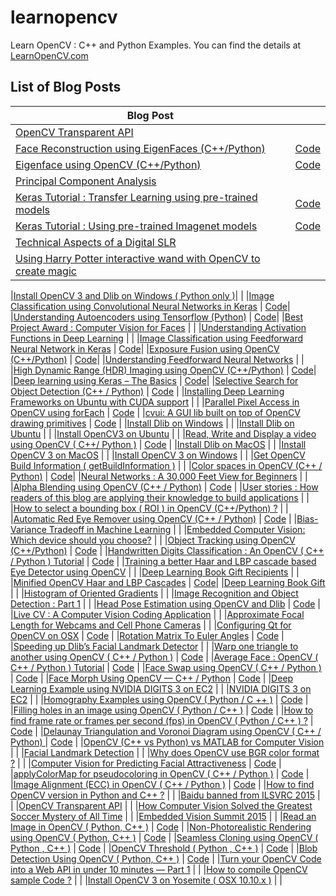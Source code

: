 # learnopencv
Learn OpenCV  : C++ and Python Examples. You can find the details at [LearnOpenCV.com](https://www.LearnOpenCV.com)

## List of Blog Posts

| Blog Post        | |
| ------------- |:-------------|
|[OpenCV Transparent API](https://www.learnopencv.com/opencv-transparent-api/)| |
|[Face Reconstruction using EigenFaces (C++/Python)](https://www.learnopencv.com/face-reconstruction-using-eigenfaces-cpp-python/)|[Code](https://github.com/spmallick/learnopencv/tree/master/ReconstructFaceUsingEigenFaces) |
|[Eigenface using OpenCV (C++/Python)](https://www.learnopencv.com/eigenface-using-opencv-c-python/)| [Code](https://github.com/spmallick/learnopencv/tree/master/EigenFace)|
|[Principal Component Analysis](https://www.learnopencv.com/principal-component-analysis/)| |
|[Keras Tutorial : Transfer Learning using pre-trained models](https://www.learnopencv.com/keras-tutorial-transfer-learning-using-pre-trained-models/)| [Code](https://github.com/spmallick/learnopencv/tree/master/Keras-Transfer-Learning) |
|[Keras Tutorial : Using pre-trained Imagenet models](https://www.learnopencv.com/keras-tutorial-using-pre-trained-imagenet-models/)| [Code](https://github.com/spmallick/learnopencv/tree/master/Keras-ImageNet-Models) |
|[Technical Aspects of a Digital SLR](https://www.learnopencv.com/technical-aspects-of-a-digital-slr/) | |
|[Using Harry Potter interactive wand with OpenCV to create magic](https://www.learnopencv.com/using-harry-potter-interactive-wand-with-opencv-to-create-magic/)| |

|[Install OpenCV 3 and Dlib on Windows ( Python only )](https://www.learnopencv.com/install-opencv-3-and-dlib-on-windows-python-only/)| |
|[Image Classification using Convolutional Neural Networks in Keras](https://www.learnopencv.com/image-classification-using-convolutional-neural-networks-in-keras)      | [Code](https://github.com/spmallick/learnopencv/tree/master/KerasCNN-CIFAR)|
|[Understanding Autoencoders using Tensorflow (Python)](https://www.learnopencv.com/understanding-autoencoders-using-tensorflow-python/)      | [Code](https://github.com/spmallick/learnopencv/tree/master/DenoisingAutoencoder)|
|[Best Project Award : Computer Vision for Faces](https://www.learnopencv.com/best-project-award-computer-vision-for-faces/) | |
|[Understanding Activation Functions in Deep Learning](https://www.learnopencv.com/understanding-activation-functions-in-deep-learning/)      | |
|[Image Classification using Feedforward Neural Network in Keras](https://www.learnopencv.com/image-classification-using-feedforward-neural-network-in-keras/)      | [Code](https://github.com/spmallick/learnopencv/tree/master/KerasMLP-MNIST)|
|[Exposure Fusion using OpenCV (C++/Python)](https://www.learnopencv.com/exposure-fusion-using-opencv-cpp-python/)      | [Code](https://github.com/spmallick/learnopencv/tree/master/ExposureFusion)|
|[Understanding Feedforward Neural Networks](https://www.learnopencv.com/understanding-feedforward-neural-networks/)      | |
|[High Dynamic Range (HDR) Imaging using OpenCV (C++/Python)](http://www.learnopencv.com/high-dynamic-range-hdr-imaging-using-opencv-cpp-python)      | [Code](https://github.com/spmallick/learnopencv/tree/master/hdr)|
|[Deep learning using Keras – The Basics](http://www.learnopencv.com/deep-learning-using-keras-the-basics)      | [Code](https://github.com/spmallick/learnopencv/tree/master/keras-linear-regression)|
|[Selective Search for Object Detection (C++ / Python)](http://www.learnopencv.com/selective-search-for-object-detection-cpp-python/) | [Code](https://github.com/spmallick/learnopencv/tree/master/SelectiveSearch) |
|[Installing Deep Learning Frameworks on Ubuntu with CUDA support](http://www.learnopencv.com/installing-deep-learning-frameworks-on-ubuntu-with-cuda-support/) | |
|[Parallel Pixel Access in OpenCV using forEach](http://www.learnopencv.com/parallel-pixel-access-in-opencv-using-foreach/) | [Code](https://github.com/spmallick/learnopencv/tree/master/forEach) |
|[cvui: A GUI lib built on top of OpenCV drawing primitives](http://www.learnopencv.com/cvui-gui-lib-built-on-top-of-opencv-drawing-primitives/) | [Code](https://github.com/spmallick/learnopencv/tree/master/UI-cvui) |
|[Install Dlib on Windows](http://www.learnopencv.com/install-dlib-on-windows/) | |
|[Install Dlib on Ubuntu](http://www.learnopencv.com/install-dlib-on-ubuntu/) | |
|[Install OpenCV3 on Ubuntu](http://www.learnopencv.com/install-opencv3-on-ubuntu/) | |
|[Read, Write and Display a video using OpenCV ( C++/ Python )](http://www.learnopencv.com/read-write-and-display-a-video-using-opencv-cpp-python/) | [Code](https://github.com/spmallick/learnopencv/tree/master/VideoReadWriteDisplay) |
|[Install Dlib on MacOS](http://www.learnopencv.com/install-dlib-on-macos/) | |
|[Install OpenCV 3 on MacOS](http://www.learnopencv.com/install-opencv3-on-macos/) | |
|[Install OpenCV 3 on Windows](http://www.learnopencv.com/install-opencv3-on-windows/) | |
|[Get OpenCV Build Information ( getBuildInformation )](http://www.learnopencv.com/get-opencv-build-information-getbuildinformation/) | |
|[Color spaces in OpenCV (C++ / Python)](http://www.learnopencv.com/color-spaces-in-opencv-cpp-python/) | [Code](https://github.com/spmallick/learnopencv/tree/master/ColorSpaces)|
|[Neural Networks : A 30,000 Feet View for Beginners](http://www.learnopencv.com/neural-networks-a-30000-feet-view-for-beginners/) | |
|[Alpha Blending using OpenCV (C++ / Python)](http://www.learnopencv.com/alpha-blending-using-opencv-cpp-python/) | [Code](https://github.com/spmallick/learnopencv/tree/master/AlphaBlending) |
|[User stories : How readers of this blog are applying their knowledge to build applications](http://www.learnopencv.com/user-stories-how-readers-of-this-blog-are-applying-their-knowledge-to-build-applications/) | |
|[How to select a bounding box ( ROI ) in OpenCV (C++/Python) ?](http://www.learnopencv.com/how-to-select-a-bounding-box-roi-in-opencv-cpp-python/) | |
|[Automatic Red Eye Remover using OpenCV (C++ / Python)](http://www.learnopencv.com/automatic-red-eye-remover-using-opencv-cpp-python/) | [Code](https://github.com/spmallick/learnopencv/tree/master/RedEyeRemover) |
|[Bias-Variance Tradeoff in Machine Learning](http://www.learnopencv.com/bias-variance-tradeoff-in-machine-learning/) | |
|[Embedded Computer Vision: Which device should you choose?](http://www.learnopencv.com/embedded-computer-vision-which-device-should-you-choose/) | |
|[Object Tracking using OpenCV (C++/Python)](http://www.learnopencv.com/object-tracking-using-opencv-cpp-python/) | [Code](https://github.com/spmallick/learnopencv/tree/master/tracking) |
|[Handwritten Digits Classification : An OpenCV ( C++ / Python ) Tutorial](http://www.learnopencv.com/handwritten-digits-classification-an-opencv-c-python-tutorial/) | [Code](https://github.com/spmallick/learnopencv/tree/master/digits-classification) |
|[Training a better Haar and LBP cascade based Eye Detector using OpenCV](http://www.learnopencv.com/training-better-haar-lbp-cascade-eye-detector-opencv/) | |
|[Deep Learning Book Gift Recipients](http://www.learnopencv.com/deep-learning-book-gift-recipients/) | | 
|[Minified OpenCV Haar and LBP Cascades](http://www.learnopencv.com/minified-opencv-haar-and-lbp-cascades/) | [Code](https://github.com/spmallick/learnopencv/tree/master/ninjaEyeDetector)|
|[Deep Learning Book Gift](http://www.learnopencv.com/deep-learning-book-gift/) | |
|[Histogram of Oriented Gradients](http://www.learnopencv.com/histogram-of-oriented-gradients/) | |
|[Image Recognition and Object Detection : Part 1](http://www.learnopencv.com/image-recognition-and-object-detection-part1/) | |
|[Head Pose Estimation using OpenCV and Dlib](http://www.learnopencv.com/head-pose-estimation-using-opencv-and-dlib/) | [Code](https://github.com/spmallick/learnopencv/tree/master/HeadPose) |
|[Live CV : A Computer Vision Coding Application](http://www.learnopencv.com/live-cv/) | |
|[Approximate Focal Length for Webcams and Cell Phone Cameras](http://www.learnopencv.com/approximate-focal-length-for-webcams-and-cell-phone-cameras/) | |
|[Configuring Qt for OpenCV on OSX](http://www.learnopencv.com/configuring-qt-for-opencv-on-osx/) | [Code](https://github.com/spmallick/learnopencv/tree/master/qt-test) |
|[Rotation Matrix To Euler Angles](http://www.learnopencv.com/rotation-matrix-to-euler-angles/) | [Code](https://github.com/spmallick/learnopencv/tree/master/RotationMatrixToEulerAngles) |
|[Speeding up Dlib’s Facial Landmark Detector](http://www.learnopencv.com/speeding-up-dlib-facial-landmark-detector/) | |
|[Warp one triangle to another using OpenCV ( C++ / Python )](http://www.learnopencv.com/warp-one-triangle-to-another-using-opencv-c-python/) | [Code](https://github.com/spmallick/learnopencv/tree/master/WarpTriangle) |
|[Average Face : OpenCV ( C++ / Python ) Tutorial](http://www.learnopencv.com/average-face-opencv-c-python-tutorial/) | [Code](https://github.com/spmallick/learnopencv/tree/master/FaceAverage) |
|[Face Swap using OpenCV ( C++ / Python )](http://www.learnopencv.com/face-swap-using-opencv-c-python/) | [Code](https://github.com/spmallick/learnopencv/tree/master/FaceSwap) |
|[Face Morph Using OpenCV — C++ / Python](http://www.learnopencv.com/face-morph-using-opencv-cpp-python/) | [Code](https://github.com/spmallick/learnopencv/tree/master/FaceMorph) |
|[Deep Learning Example using NVIDIA DIGITS 3 on EC2](http://www.learnopencv.com/deep-learning-example-using-nvidia-digits-3-on-ec2/) | |
|[NVIDIA DIGITS 3 on EC2](http://www.learnopencv.com/nvidia-digits-3-on-ec2/) | |
|[Homography Examples using OpenCV ( Python / C ++ )](http://www.learnopencv.com/homography-examples-using-opencv-python-c/) | [Code](https://github.com/spmallick/learnopencv/tree/master/Homography) |
|[Filling holes in an image using OpenCV ( Python / C++ )](http://www.learnopencv.com/filling-holes-in-an-image-using-opencv-python-c/) | [Code](https://github.com/spmallick/learnopencv/tree/master/Holes) |
|[How to find frame rate or frames per second (fps) in OpenCV ( Python / C++ ) ?](http://www.learnopencv.com/how-to-find-frame-rate-or-frames-per-second-fps-in-opencv-python-cpp/) | [Code](https://github.com/spmallick/learnopencv/tree/master/FPS) |
|[Delaunay Triangulation and Voronoi Diagram using OpenCV ( C++ / Python) ](http://www.learnopencv.com/delaunay-triangulation-and-voronoi-diagram-using-opencv-c-python/) | [Code](https://github.com/spmallick/learnopencv/tree/master/Delaunay) |
|[OpenCV (C++ vs Python) vs MATLAB for Computer Vision](http://www.learnopencv.com/opencv-c-vs-python-vs-matlab-for-computer-vision/) | |
|[Facial Landmark Detection](http://www.learnopencv.com/facial-landmark-detection/) | |
|[Why does OpenCV use BGR color format ?](http://www.learnopencv.com/why-does-opencv-use-bgr-color-format/) | |
|[Computer Vision for Predicting Facial Attractiveness](http://www.learnopencv.com/computer-vision-for-predicting-facial-attractiveness/) | [Code](https://github.com/spmallick/learnopencv/tree/master/FacialAttractiveness) |
|[applyColorMap for pseudocoloring in OpenCV ( C++ / Python )](http://www.learnopencv.com/applycolormap-for-pseudocoloring-in-opencv-c-python/) | [Code](https://github.com/spmallick/learnopencv/tree/master/Colormap) |
|[Image Alignment (ECC) in OpenCV ( C++ / Python )](http://www.learnopencv.com/image-alignment-ecc-in-opencv-c-python/) | [Code](https://github.com/spmallick/learnopencv/tree/master/ImageAlignment) |
|[How to find OpenCV version in Python and C++ ?](http://www.learnopencv.com/how-to-find-opencv-version-python-cpp/) | |
|[Baidu banned from ILSVRC 2015](http://www.learnopencv.com/baidu-banned-from-ilsvrc-2015/) | |
|[OpenCV Transparent API](http://www.learnopencv.com/opencv-transparent-api/) | |
|[How Computer Vision Solved the Greatest Soccer Mystery of All Time](http://www.learnopencv.com/how-computer-vision-solved-the-greatest-soccer-mystery-of-all-times/) | |
|[Embedded Vision Summit 2015](http://www.learnopencv.com/embedded-vision-summit-2015/) | |
|[Read an Image in OpenCV ( Python, C++ )](http://www.learnopencv.com/read-an-image-in-opencv-python-cpp/) | [Code](https://github.com/spmallick/learnopencv/tree/master/imread) |
|[Non-Photorealistic Rendering using OpenCV ( Python, C++ )](http://www.learnopencv.com/non-photorealistic-rendering-using-opencv-python-c/) | [Code](https://github.com/spmallick/learnopencv/tree/master/NonPhotorealisticRendering) |
|[Seamless Cloning using OpenCV ( Python , C++ )](http://www.learnopencv.com/seamless-cloning-using-opencv-python-cpp/) | [Code](https://github.com/spmallick/learnopencv/tree/master/SeamlessCloning) |
|[OpenCV Threshold ( Python , C++ )](http://www.learnopencv.com/opencv-threshold-python-cpp/) | [Code](https://github.com/spmallick/learnopencv/tree/master/Threshold) |
|[Blob Detection Using OpenCV ( Python, C++ )](http://www.learnopencv.com/blob-detection-using-opencv-python-c/) | [Code](https://github.com/spmallick/learnopencv/tree/master/BlobDetector) |
|[Turn your OpenCV Code into a Web API in under 10 minutes — Part 1](http://www.learnopencv.com/turn-your-opencv-Code-into-a-web-api-in-under-10-minutes-part-1/) | |
|[How to compile OpenCV sample Code ?](http://www.learnopencv.com/how-to-compile-opencv-sample-Code/) | |
|[Install OpenCV 3 on Yosemite ( OSX 10.10.x )](http://www.learnopencv.com/install-opencv-3-on-yosemite-osx-10-10-x/) | |





 
  
